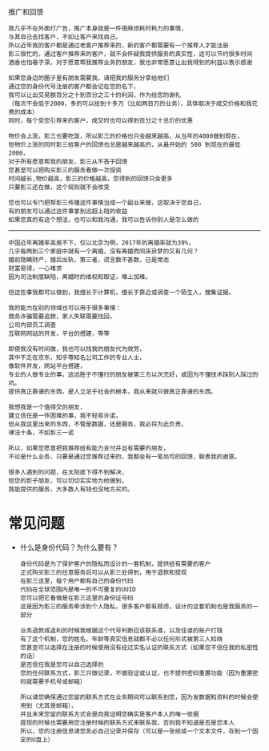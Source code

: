 推广和回馈

    我几乎不在外面打广告，推广本身就是一件很麻烦耗时耗力的事情，
    与其自己去找客户，不如让客户来找自己。
    所以近年我的客户都是通过老客户推荐来的，新的客户都需要有一个推荐人才能注册
    影三很忙的，通过客户推荐来的客户，就不会怀疑我提供服务的真实性，这可以节约很多时间
    酒香也怕巷子深，对于愿意帮我推荐业务的朋友，我也非常愿意让出我得到的利益以表示感谢

    如果您身边的圈子里有朋友需要我，请把我的服务分享给他们
    通过您的身份代号注册的客户都会记在您的名下，
    我可以让出交易额百分之十到百分之三十的利润，作为给您的谢礼
    （每次不会低于2000，多的可以给到十多万（比如两百万的业务），具体取决于成交价格和我花费的成本）
    同时，每个受您引荐来的客户，成交时也可以得到百分之十总价的优惠

    物价会上涨，影三也要吃饭，所以影三的价格也只会越来越高，从当年的4000做到现在，
    但物价上涨的同时影三给客户的回馈也总是越来越高的，从最开始的 500 到现在的最低 2000，
    对于所有愿意帮我的朋友，影三从不吝于回馈
    您甚至可以把购买影三的服务看做一次投资
    时间越长,物价越高，影三的价格越高，您得到的回馈只会更多
    只要影三还在做，这个规则就不会改变

    您也可以专门把帮影三传播这件事情当成一个副业来做，这取决于您自己，
    有的朋友可以通过这件事拿到远超上班的收益
    如果您真的有这个想法，也可以和我沟通，我可以告诉你别人是怎么做的

----------

    中国近年离婚率高居不下，仅以北京为例，2017年的离婚率就为39%，
    几乎每两到三个家庭中就有一个离婚，没有离婚而同床异梦的又有几何？
    婚前隐瞒财产，婚后出轨，第三者，谎言数不甚数，已是常态
    财富易得，一心难求
    因为司法制度缺陷，离婚时的维权和取证，难上加难。

    但这些事我都可以做到，我擅长于计算机，擅长于靠近或调查一个陌生人，搜集证据。

    我的能力在别的领域也可以用于很多事情：
    商务诈骗需要追款，家人失联需要找回，
    公司内部员工调查
    互联网网站的开发，平台的搭建，等等

    即使我没有时间做，我也可以找我的朋友代为效劳，
    其中不乏在京东，知乎等知名公司工作的专业人士，
    像软件开发，网站平台搭建，
    专业的人做专业的事，这远胜于不懂行的朋友被第三方以次充好，或因为不懂技术踩别人踩过的坑。
    提供真正靠谱的东西，是人立足于社会的根本，我从来就只做真正靠谱的东西。

    我想我是一个值得交的朋友，
    建立信任是一件困难的事，我不轻易许诺，
    但从我这里出来的东西，不管是数据，还是服务，我必将为此负责。
    律法十条，不如影三一诺

    所以，如果您愿意把我推荐给有能力支付并且有需要的朋友，
    不论是什么业务，只要是通过您推荐过来的，我都会有一笔尚可的回馈，聊表我的谢意。
    
    很多人遇到的问题，在太阳底下得不到解决，
    但您的影子朋友，可以切切实实地为他做到，
    我能提供的服务，大多数人有钱也没地方买的。
    
# 常见问题

  - 什么是身份代码？为什么要有？

        身份代码是为了保护客户的隐私而设计的一套机制，提供给有需要的客户
        正式购买影三的任意服务后可以从影三处得到，用于退款和提现
        在影三这里，每个用户都有自己的身份代码
        代码在全球范围内是唯一的不可重复的UUID
        您可以把它看做是在影三这里的身份证号码
        这是因为影三的服务牵涉到个人隐私，很多客户都有顾虑，设计的这套机制也是我服务的一部分

        业务退款或返利的时候我根据这个代号判断应该联系谁，以及往谁的账户打钱
        有了这个机制，您的姓名，年龄等真实信息就都不必以任何形式被第三人知晓
        您甚至可以选择在注册的时候使用没有经过实名认证的联系方式（如果您不信任我的私密性的话）
        是否信任我是您可以自己选择的
        您的任何联系方式，影三只做记录，不做验证或认证，也不提供密码重置功能（因为重置密码就需要手机号或邮箱）

        所以请您确保通过您留的联系方式在业务期间可以联系到您，因为发数据和资料的时候会使用到（尤其是邮箱），
        并且未来您留的联系方式会是向我证明您确实是客户本人的唯一依据
        提现的时候也需要用您注册时候的联系方式来联系我，否则我不知道是否是您本人
        所以，您的注册信息请您务必自己记录并保存（可以是一张纸或一个文本文件，存到一个固定的U盘上）
